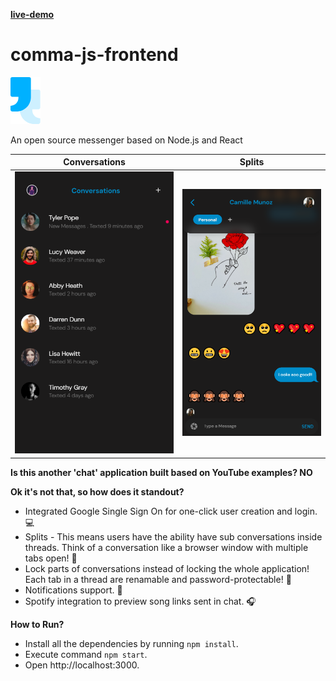 **[live-demo](https://comma-messenger.netlify.app)**

# comma-js-frontend
![Comma JS Logo](/branding-assets/logo.png)

An open source messenger based on Node.js and React

Conversations             |  Splits
:-------------------------:|:-------------------------:
![plot](./branding-assets/screenshots/conversation-list.png) | ![plot](./branding-assets/screenshots/conversation.png)


**Is this another 'chat' application built based on YouTube examples? NO**

**Ok it's not that, so how does it standout?**
* Integrated Google Single Sign On for one-click user creation and login.💻
* Splits - This means users have the ability have sub conversations inside threads. Think of a conversation like a browser window with multiple tabs open! 💭
* Lock parts of conversations instead of locking the whole application! Each tab in a thread are renamable and password-protectable! 🔐
* Notifications support. 🔔
* Spotify integration to preview song links sent in chat. 🎧

**How to Run?**

* Install all the dependencies by running `npm install`.
* Execute command `npm start`.
* Open http://localhost:3000.
